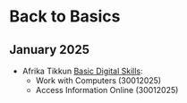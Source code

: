 # Back to Basics


## January 2025
- Afrika Tikkun [Basic Digital Skills](https://mct.mzansidigitallearning.co.za/#/learningpath/5):
  -  Work with Computers (30012025)
  -  Access Information Online (30012025)
